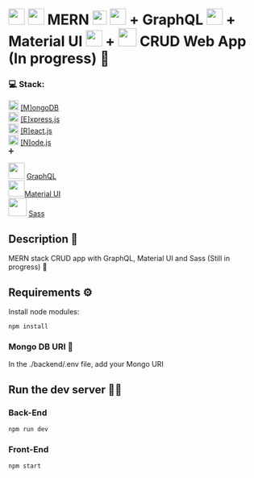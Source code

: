 # <img src="https://cdn.icon-icons.com/icons2/2415/PNG/512/mongodb_original_logo_icon_146424.png" width="32px"> <img src="https://cdn.icon-icons.com/icons2/2699/PNG/512/expressjs_logo_icon_169185.png" width="32px"/> MERN <img src="https://cdn.icon-icons.com/icons2/2415/PNG/512/react_original_logo_icon_146374.png" width="28px"/> <img src="https://cdn.icon-icons.com/icons2/2415/PNG/512/nodejs_plain_logo_icon_146409.png" width="32px"/> + GraphQL <img src="https://cdn.icon-icons.com/icons2/2107/PNG/512/file_type_graphql_icon_130564.png" width="32px"/> + Material UI <img src='https://cdn.icon-icons.com/icons2/2248/PNG/512/material_ui_icon_137419.png' width='32px'> + <img src='https://cdn.icon-icons.com/icons2/2107/PNG/512/file_type_sass_icon_130182.png' width='36px'> CRUD Web App (In progress) 🙌

### 💻 Stack: <br/>

<img src="https://cdn.icon-icons.com/icons2/2415/PNG/512/mongodb_original_logo_icon_146424.png" width="20px"/> [[M]ongoDB](https://www.mongodb.com/)<br>
<img src="https://cdn.icon-icons.com/icons2/2415/PNG/512/express_original_logo_icon_146527.png" width="20px"/> [[E]xpress.js](https://expressjs.com/)<br>
<img src="https://cdn.icon-icons.com/icons2/2415/PNG/512/react_original_logo_icon_146374.png" width="20px"/> [[R]eact.js](https://reactjs.org/)<br>
<img src="https://cdn.icon-icons.com/icons2/2415/PNG/512/nodejs_plain_logo_icon_146409.png" width="20px"/> [[N]ode.js](https://nodejs.org/en/)<br>
➕

<img src="https://cdn.icon-icons.com/icons2/2107/PNG/512/file_type_graphql_icon_130564.png" width="32px"/> [GraphQL](https://graphql.org/)<br/>
<img src='https://cdn.icon-icons.com/icons2/2248/PNG/512/material_ui_icon_137419.png' width='32px'>[Material UI](https://mui.com/)<br/>
<img src='https://cdn.icon-icons.com/icons2/2107/PNG/512/file_type_sass_icon_130182.png' width='36px'> [Sass](https://sass-lang.com/)

## Description 📜

MERN stack CRUD app with GraphQL, Material UI and Sass (Still in progress) 🤗

## Requirements ⚙️

Install node modules: <br>

```
npm install
```

### Mongo DB URI 🍃

In the ./backend/.env file, add your Mongo URI

## Run the dev server 👨‍💻

### Back-End

```
npm run dev
```

### Front-End

```
npm start
```
